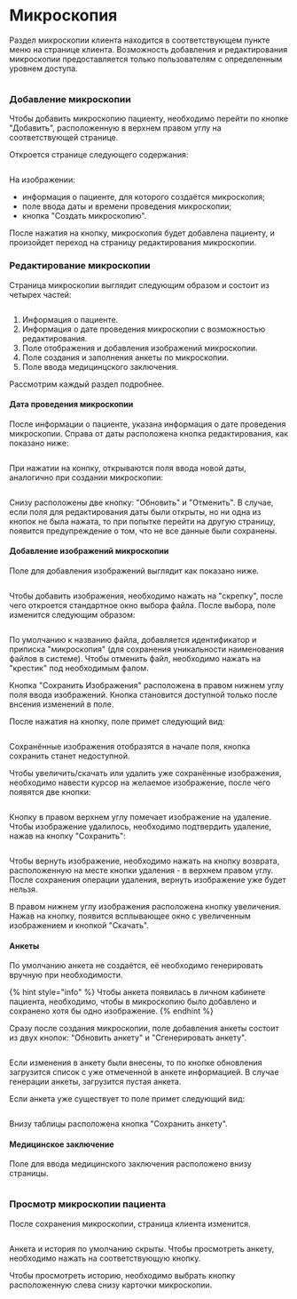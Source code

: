 # Микроскопия

Раздел микроскопии клиента находится в соответствующем пункте меню на странице клиента. Возможность добавления и редактирования микроскопии предоставляется только пользователям с определенным уровнем доступа.

<figure><img src="../../../.gitbook/assets/image (7) (4).png" alt=""><figcaption></figcaption></figure>

### Добавление микроскопии

Чтобы добавить микроскопию пациенту, необходимо перейти по кнопке "Добавить", расположенную в верхнем правом углу на соответствующей странице.&#x20;

Откроется странице следующего содержания:

<figure><img src="../../../.gitbook/assets/image (12) (1).png" alt=""><figcaption></figcaption></figure>

На изображении:

* информация о пациенте, для которого создаётся микроскопия;
* поле ввода даты и времени проведения микроскопии;
* кнопка "Создать микроскопию".

После нажатия на кнопку, микроскопия будет добавлена пациенту, и произойдет переход на страницу редактирования микроскопии.

### Редактирование микроскопии

Страница микроскопии выглядит следующим образом и состоит из четырех частей:

<figure><img src="../../../.gitbook/assets/image.png" alt=""><figcaption></figcaption></figure>

1. Информация о пациенте.
2. Информация о дате проведения микроскопии с возможностью редактирования.
3. Поле отображения и добавления изображений микроскопии.
4. Поле создания и заполнения анкеты по микроскопии.
5. Поле ввода медицинцского заключения.

Рассмотрим каждый раздел подробнее.

#### Дата проведения микроскопии

После информации о пациенте, указана информация о дате проведения микроскопии. Справа от даты расположена кнопка редактирования, как показано ниже:

<figure><img src="../../../.gitbook/assets/image (15).png" alt=""><figcaption></figcaption></figure>

При нажатии на конпку, открываются поля ввода новой даты, аналогично при создании микроскопии:

<figure><img src="../../../.gitbook/assets/image (16).png" alt=""><figcaption></figcaption></figure>

Снизу расположены две кнопку: "Обновить" и "Отменить". В случае, если поля для редактирования даты были открыты, но ни одна из кнопок не была нажата, то при попытке перейти на другую страницу, появится предупреждение о том, что не все данные были сохранены.

#### Добавление изображений микроскопии

Поле для добавления изображений выглядит как показано ниже.&#x20;

<figure><img src="../../../.gitbook/assets/image (17).png" alt=""><figcaption></figcaption></figure>

Чтобы добавить изображения, необходимо нажать на "скрепку", после чего откроется стандартное окно выбора файла. После выбора, поле изменится следующим образом:

<figure><img src="../../../.gitbook/assets/image (18).png" alt=""><figcaption></figcaption></figure>

По умолчанию к названию файла, добавляется идентификатор и приписка "микроскопия" (для сохранения уникальности наименования файлов в системе). Чтобы отменить файл, необходимо нажать на "крестик" под необходимым фалом.

Кнопка "Сохранить Изображения" расположена в правом нижнем углу поля ввода изображений. Кнопка становится доступной только после внсения изменений в поле.

После нажатия на кнопку, поле примет следующий вид:

<figure><img src="../../../.gitbook/assets/image (19).png" alt=""><figcaption></figcaption></figure>

Сохранённые изображения отобразятся в начале поля, кнопка сохранить станет недоступной.

Чтобы увеличить/скачать или удалить уже сохранённые изображения, необходимо навести курсор на желаемое изображение, после чего появятся две кнопки:

<figure><img src="../../../.gitbook/assets/image (20).png" alt=""><figcaption></figcaption></figure>

Кнопку в правом верхнем углу помечает изображение на удаление. Чтобы изображение удалилось, необходимо подтвердить удаление, нажав на кнопку "Сохранить":

<figure><img src="../../../.gitbook/assets/image (21).png" alt=""><figcaption></figcaption></figure>

Чтобы вернуть изображение, необходимо нажать на кнопку возврата, расположенную на месте кнопки удаления - в верхнем правом углу. После сохранения операции удаления, вернуть изображение уже будет нельзя.

В правом нижнем углу изображения расположена кнопку увеличения. Нажав на кнопку, появится всплывающее окно с увеличенным изображением и кнопкой "Скачать".

#### Анкеты

По умолчанию анкета не создаётся, её необходимо генерировать вручную при необходимости.

{% hint style="info" %}
Чтобы анкета появилась в личном кабинете пациента, необходимо, чтобы в микроскопию было добавлено и сохранено хотя бы одно изображение.
{% endhint %}

Сразу после создания микроскопии, поле добавления анкеты состоит из двух кнопок: "Обновить анкету" и "Сгенерировать анкету".

<figure><img src="../../../.gitbook/assets/image (22).png" alt=""><figcaption></figcaption></figure>

Если изменения в анкету были внесены, то по кнопке обновления загрузится список с уже отмеченной в анкете информацией. В случае генерации анкеты, загрузится пустая анкета.

Если анкета уже существует то поле примет следующий вид:

<figure><img src="../../../.gitbook/assets/image (3).png" alt=""><figcaption></figcaption></figure>

Внизу таблицы расположена кнопка "Сохранить анкету".

#### Медицинское заключение

Поле для ввода медицинского заключения расположено внизу страницы.

<figure><img src="../../../.gitbook/assets/image (7).png" alt=""><figcaption></figcaption></figure>

### Просмотр микроскопии пациента

После сохранения микроскопии, страница клиента изменится.

<figure><img src="../../../.gitbook/assets/image (8).png" alt=""><figcaption></figcaption></figure>

Анкета и история по умолчанию скрыты. Чтобы просмотреть анкету, необходимо нажать на соответствующую кнопку.

Чтобы просмотреть историю, необходимо выбрать кнопку расположенную слева снизу карточки микроскопии.
